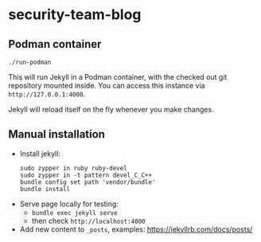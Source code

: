 # security-team-blog

## Podman container
```./run-podman```

This will run Jekyll in a Podman container, with the checked out git repository mounted inside. You can access this instance via `http://127.0.0.1:4000`.

Jekyll will reload itself on the fly whenever you make changes.

## Manual installation
- Install jekyll:
  ```
  sudo zypper in ruby ruby-devel
  sudo zypper in -t pattern devel_C_C++
  bundle config set path 'vendor/bundle'
  bundle install
  ```
- Serve page locally for testing: 
  - `bundle exec jekyll serve`
  - then check `http://localhost:4000`
- Add new content to `_posts`, examples: https://jekyllrb.com/docs/posts/

